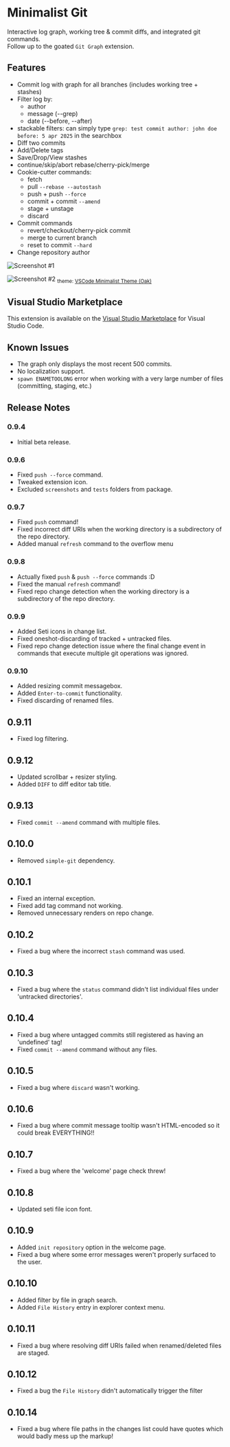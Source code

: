 # Minimalist Git
Interactive log graph, working tree & commit diffs, and integrated git commands.
<br>
Follow up to the goated `Git Graph` extension.

## Features
- Commit log with graph for all branches (includes working tree + stashes)
- Filter log by:
	- author
	- message (--grep)
	- date (--before, --after)
- stackable filters: can simply type `grep: test commit author: john doe before: 5 apr 2025` in the searchbox
- Diff two commits
- Add/Delete tags
- Save/Drop/View stashes
- continue/skip/abort rebase/cherry-pick/merge
- Cookie-cutter commands:
	- fetch
	- pull `--rebase --autostash`
	- push + push `--force`
	- commit + commit `--amend`
	- stage + unstage
	- discard
- Commit commands
	- revert/checkout/cherry-pick commit
	- merge to current branch
	- reset to commit `--hard`
- Change repository author

![Screenshot #1](res/screenshots/mingit-screenshot-1.PNG)

![Screenshot #2](res/screenshots/mingit-screenshot-2.PNG)
<sub>theme: [VSCode Minimalist Theme (Oak)](https://marketplace.visualstudio.com/items?itemName=MuhammadMohsen.vsc-minimalist-theme)</sub>

## Visual Studio Marketplace
This extension is available on the [Visual Studio Marketplace](https://marketplace.visualstudio.com/items?itemName=MuhammadMohsen.mingit) for Visual Studio Code.

## Known Issues
- The graph only displays the most recent 500 commits.
- No localization support.
- `spawn ENAMETOOLONG` error when working with a very large number of files (committing, staging, etc.)

## Release Notes

### 0.9.4
- Initial beta release.

### 0.9.6
- Fixed `push --force` command.
- Tweaked extension icon.
- Excluded `screenshots` and `tests` folders from package.

### 0.9.7
- Fixed `push` command!
- Fixed incorrect diff URIs when the working directory is a subdirectory of the repo directory.
- Added manual `refresh` command to the overflow menu

### 0.9.8
- Actually fixed `push` & `push --force` commands :D
- Fixed the manual `refresh` command!
- Fixed repo change detection when the working directory is a subdirectory of the repo directory.

### 0.9.9
- Added Seti icons in change list.
- Fixed oneshot-discarding of tracked + untracked files.
- Fixed repo change detection issue where the final change event in commands that execute multiple git operations was ignored.

### 0.9.10
- Added resizing commit messagebox.
- Added `Enter-to-commit` functionality.
- Fixed discarding of renamed files.

## 0.9.11
- Fixed log filtering.

## 0.9.12
- Updated scrollbar + resizer styling.
- Added `DIFF` to diff editor tab title.

## 0.9.13
- Fixed `commit --amend` command with multiple files.

## 0.10.0
- Removed `simple-git` dependency.

## 0.10.1
- Fixed an internal exception.
- Fixed add tag command not working.
- Removed unnecessary renders on repo change.

## 0.10.2
- Fixed a bug where the incorrect `stash` command was used.

## 0.10.3
- Fixed a bug where the `status` command didn't list individual files under 'untracked directories'.

## 0.10.4
- Fixed a bug where untagged commits still registered as having an 'undefined' tag!
- Fixed `commit --amend` command without any files.

## 0.10.5
- Fixed a bug where `discard` wasn't working.

## 0.10.6
- Fixed a bug where commit message tooltip wasn't HTML-encoded so it could break EVERYTHING!!

## 0.10.7
- Fixed a bug where the 'welcome' page check threw!

## 0.10.8
- Updated seti file icon font.

## 0.10.9
- Added `init repository` option in the welcome page.
- Fixed a bug where some error messages weren't properly surfaced to the user.

## 0.10.10
- Added filter by file in graph search.
- Added `File History` entry in explorer context menu.

## 0.10.11
- Fixed a bug where resolving diff URIs failed when renamed/deleted files are staged.

## 0.10.12
- Fixed a bug the `File History` didn't automatically trigger the filter

## 0.10.14
- Fixed a bug where file paths in the changes list could have quotes which would badly mess up the markup!